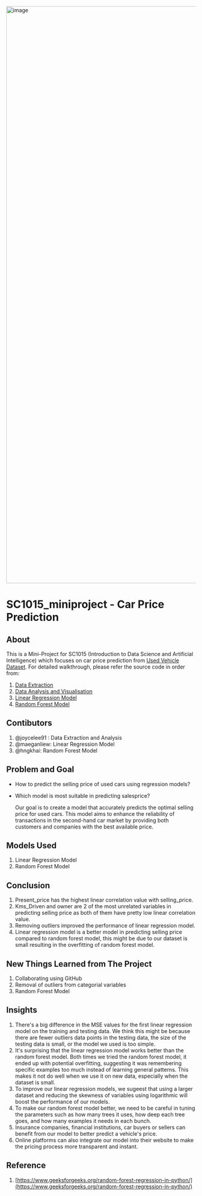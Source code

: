 <img width="1530" alt="image" src="https://github.com/joycelee91/SC1015_miniproject/assets/153515423/57accbc2-de27-40fc-a56e-6c0c4e3aaaba">

# SC1015_miniproject - Car Price Prediction

## About


This is a Mini-Project for SC1015 (Introduction to Data Science and Artificial Intelligence) which focuses on car price prediction from [Used Vehicle Dataset](https://www.kaggle.com/datasets/nehalbirla/vehicle-dataset-from-cardekho). For detailed walkthrough, please refer the source code in order from:

1. [Data Extraction](https://github.com/joycelee91/SC1015_miniproject/blob/cddf0128614ab1f4ccd28bd6164f7baa0b3d6a28/car-price-prediction%20(1).ipynb#L1)
2. [Data Analysis and Visualisation](https://github.com/joycelee91/SC1015_miniproject/blob/cddf0128614ab1f4ccd28bd6164f7baa0b3d6a28/car-price-prediction%20(1).ipynb#L1041)
3. [Linear Regression Model](https://github.com/joycelee91/SC1015_miniproject/blob/cddf0128614ab1f4ccd28bd6164f7baa0b3d6a28/car-price-prediction%20(1).ipynb#L2905)
4. [Random Forest Model](https://github.com/joycelee91/SC1015_miniproject/blob/cddf0128614ab1f4ccd28bd6164f7baa0b3d6a28/car-price-prediction%20(1).ipynb#L3755)

## Contibutors

1. @joycelee91 : Data Extraction and Analysis
2. @maeganliew: Linear Regression Model
3. @hngkhai: Random Forest Model


## Problem and Goal

- How to predict the selling price of used cars using regression models?
- Which model is most suitable in predicting salesprice?

  Our goal is to create a model that accurately predicts the optimal selling price for used cars. This model aims to enhance the reliability of transactions in the second-hand car market by providing both customers and companies with the best available price.



## Models Used
1. Linear Regression Model
2. Random Forest Model



## Conclusion
1. Present_price has the highest linear correlation value with selling_price.
2. Kms_Driven and owner are 2 of the most unrelated variables in predicting selling price as both of them have pretty low linear correlation value.
3. Removing outliers improved the performance of linear regression model.
4. Linear regression model is a better model in predicting selling price compared to random forest model, this might be due to our dataset is small resulting in the overfitting of random forest model.


## New Things Learned from The Project
1. Collaborating using GitHub
2. Removal of outliers from categorial variables 
3. Random Forest Model 



## Insights

1. There's a big difference in the MSE values for the first linear regression model on the training and testing data. We think this might be because there are fewer outliers data points in the testing data, the size of the testing data is small, or the model we used is too simple.
2. It's surprising that the linear regression model works better than the random forest model. Both times we tried the random forest model, it ended up with potential overfitting, suggesting it was remembering specific examples too much instead of learning general patterns. This makes it not do well when we use it on new data, especially when the dataset is small.
3. To improve our linear regression models, we sugeest that using a larger dataset and reducing the skewness of variables using logarithmic will boost the performance of our models.
4. To make our random forest model better, we need to be careful in tuning the parameters such as how many trees it uses, how deep each tree goes, and how many examples it needs in each bunch.
5. Insurance companies, financial institutions, car buyers or sellers can benefit from our model to better predict a vehicle's price. 
6. Online platforms can also integrate our model into their website to make the pricing process more transparent and instant.



## Reference
1. [https://www.geeksforgeeks.org/random-forest-regression-in-python/](https://www.geeksforgeeks.org/random-forest-regression-in-python/)
  




